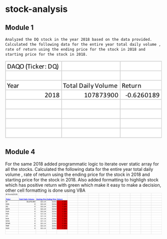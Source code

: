 # stock-analysis

## Module 1
    Analyzed the DQ stock in the year 2018 based on the data provided. Calculated the following data for the entire year total daily volume , rate of return using the ending price for the stock in 2018 and starting price for the stock in 2018.
![DQ Analysis for 2018](images/DQStockAnalysis.png)
    
## Module 4
   For the same 2018 added programmatic logic to iterate over static array for all the stocks. Calculated the following data for the entire year total daily volume , rate of return using the ending price for the stock in 2018 and starting price for the stock in 2018. Also added formatting to highligh stock which has positive return with green which make it easy to make a decision, other cell formatting is done using VBA
![All Stock Analysis for 2018](images/AllStockAnalysis_2018.png)
